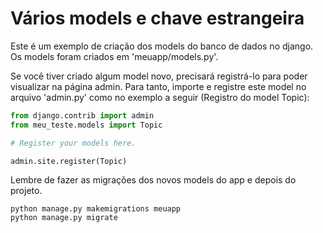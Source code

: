 # Vários models e chave estrangeira

Este é um exemplo de criação dos models do banco de dados no django. Os models foram criados em 'meuapp/models.py'.

Se você tiver criado algum model novo, precisará registrá-lo para poder visualizar na página admin. Para tanto,
importe e registre este model no arquivo 'admin.py' como no exemplo a seguir (Registro do model Topic):

```py
from django.contrib import admin
from meu_teste.models import Topic

# Register your models here.

admin.site.register(Topic)
```

Lembre de fazer as migrações dos novos models do app e depois do projeto.

```
python manage.py makemigrations meuapp
python manage.py migrate
```
